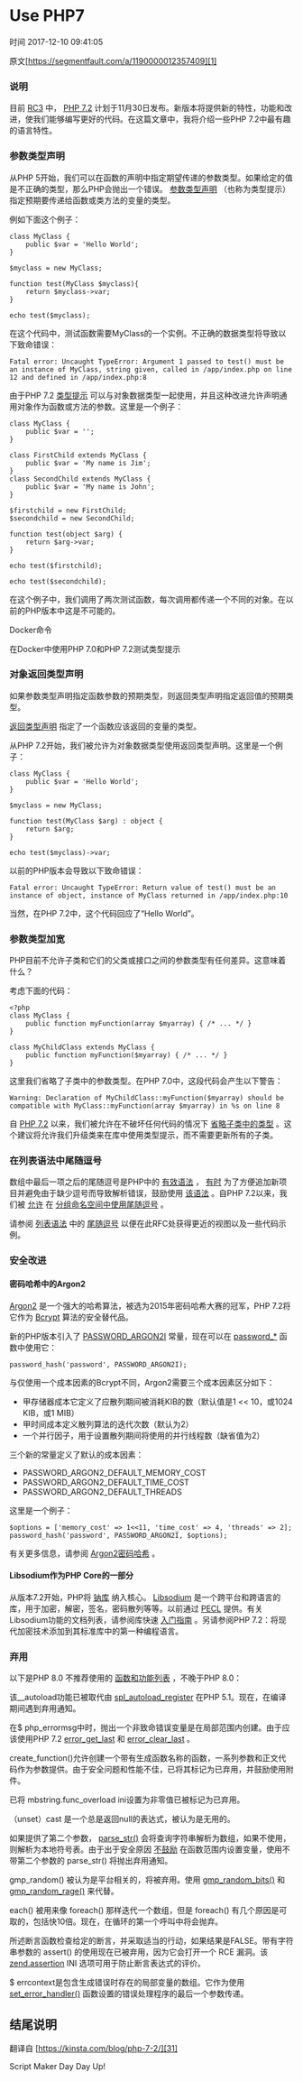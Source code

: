 # Use PHP7

 时间 2017-12-10 09:41:05  

原文[https://segmentfault.com/a/1190000012357409][1]



### 说明

目前 [RC3][3] 中， [PHP 7.2][4] 计划于11月30日发布。新版本将提供新的特性，功能和改进，使我们能够编写更好的代码。在这篇文章中，我将介绍一些PHP 7.2中最有趣的语言特性。 

### 参数类型声明

从PHP 5开始，我们可以在函数的声明中指定期望传递的参数类型。如果给定的值是不正确的类型，那么PHP会抛出一个错误。 [参数类型声明][5] （也称为类型提示）指定预期要传递给函数或类方法的变量的类型。 

例如下面这个例子：

    class MyClass {
        public $var = 'Hello World';
    }
    
    $myclass = new MyClass;
    
    function test(MyClass $myclass){
        return $myclass->var;
    }
    
    echo test($myclass);

在这个代码中，测试函数需要MyClass的一个实例。不正确的数据类型将导致以下致命错误：

    Fatal error: Uncaught TypeError: Argument 1 passed to test() must be an instance of MyClass, string given, called in /app/index.php on line 12 and defined in /app/index.php:8

由于PHP 7.2 [类型提示][6] 可以与对象数据类型一起使用，并且这种改进允许声明通用对象作为函数或方法的参数。这里是一个例子： 

    class MyClass {
        public $var = '';
    }
    
    class FirstChild extends MyClass {
        public $var = 'My name is Jim';
    }
    class SecondChild extends MyClass {
        public $var = 'My name is John';
    }
    
    $firstchild = new FirstChild;
    $secondchild = new SecondChild;
    
    function test(object $arg) {
        return $arg->var;
    }
    
    echo test($firstchild);
    
    echo test($secondchild);

在这个例子中，我们调用了两次测试函数，每次调用都传递一个不同的对象。在以前的PHP版本中这是不可能的。

Docker命令

在Docker中使用PHP 7.0和PHP 7.2测试类型提示

### 对象返回类型声明

如果参数类型声明指定函数参数的预期类型，则返回类型声明指定返回值的预期类型。

[返回类型声明][7] 指定了一个函数应该返回的变量的类型。 

从PHP 7.2开始，我们被允许为对象数据类型使用返回类型声明。这里是一个例子：

    class MyClass {
        public $var = 'Hello World';
    }
    
    $myclass = new MyClass;
    
    function test(MyClass $arg) : object {
        return $arg;
    }
    
    echo test($myclass)->var;

以前的PHP版本会导致以下致命错误：

    Fatal error: Uncaught TypeError: Return value of test() must be an instance of object, instance of MyClass returned in /app/index.php:10

当然，在PHP 7.2中，这个代码回应了“Hello World”。

### 参数类型加宽

PHP目前不允许子类和它们的父类或接口之间的参数类型有任何差异。这意味着什么？

考虑下面的代码：

    <?php
    class MyClass {
        public function myFunction(array $myarray) { /* ... */ }
    }
    
    class MyChildClass extends MyClass {
        public function myFunction($myarray) { /* ... */ }
    }

这里我们省略了子类中的参数类型。在PHP 7.0中，这段代码会产生以下警告：

    Warning: Declaration of MyChildClass::myFunction($myarray) should be compatible with MyClass::myFunction(array $myarray) in %s on line 8

自 [PHP 7.2][8] 以来，我们被允许在不破坏任何代码的情况下 [省略子类中的类型][8] 。这个建议将允许我们升级类来在库中使用类型提示，而不需要更新所有的子类。 

### 在列表语法中尾随逗号

数组中最后一项之后的尾随逗号是PHP中的 [有效语法][9] ， [有时][10] 为了方便追加新项目并避免由于缺少逗号而导致解析错误，鼓励使用 [该语法][10] 。自PHP 7.2以来，我们被 [允许][11] 在 [分组命名空间中使用尾随逗号][12] 。 

请参阅 [列表语法][11] 中的 [尾随逗号][11] 以便在此RFC处获得更近的视图以及一些代码示例。 

### 安全改进

#### 密码哈希中的Argon2

[Argon2][13] 是一个强大的哈希算法，被选为2015年密码哈希大赛的冠军，PHP 7.2将它作为 [Bcrypt][14] 算法的安全替代品。 

新的PHP版本引入了 [PASSWORD_ARGON2I][15] 常量，现在可以在 [password_*][16] 函数中使用它： 

    password_hash('password', PASSWORD_ARGON2I);

与仅使用一个成本因素的Bcrypt不同，Argon2需要三个成本因素区分如下：

* 甲存储器成本它定义了应散列期间被消耗KIB的数（默认值是1 << 10，或1024 KIB，或1 MIB）
* 甲时间成本定义散列算法的迭代次数（默认为2）
* 一个并行因子，用于设置散列期间将使用的并行线程数（缺省值为2）

三个新的常量定义了默认的成本因素：

* PASSWORD_ARGON2_DEFAULT_MEMORY_COST
* PASSWORD_ARGON2_DEFAULT_TIME_COST
* PASSWORD_ARGON2_DEFAULT_THREADS

这里是一个例子：

    $options = ['memory_cost' => 1<<11, 'time_cost' => 4, 'threads' => 2];
    password_hash('password', PASSWORD_ARGON2I, $options);

有关更多信息，请参阅 [Argon2密码哈希][15] 。 

#### Libsodium作为PHP Core的一部分

从版本7.2开始，PHP将 [钠库][17] 纳入核心。 [Libsodium][18] 是一个跨平台和跨语言的库，用于加密，解密，签名，密码散列等等。以前通过 [PECL][19] 提供。有关Libsodium功能的文档列表，请参阅库快速 [入门指南][20] 。另请参阅PHP 7.2：将现代加密技术添加到其标准库中的第一种编程语言。 

### 弃用

以下是PHP 8.0 不推荐使用的 [函数和功能列表][21] ，不晚于PHP 8.0： 

该__autoload功能已被取代由 [spl_autoload_register][22] 在PHP 5.1。现在，在编译期间遇到弃用通知。 

在$ php_errormsg中时，抛出一个非致命错误变量是在局部范围内创建。由于应该使用PHP 7.2 [error_get_last][23] 和 [error_clear_last][24] 。 

create_function()允许创建一个带有生成函数名称的函数，一系列参数和正文代码作为参数提供。由于安全问题和性能不佳，已将其标记为已弃用，并鼓励使用附件。

已将 mbstring.func_overload ini设置为非零值已被标记为已弃用。

（unset）cast 是一个总是返回null的表达式，被认为是无用的。

如果提供了第二个参数， [parse_str()][25] 会将查询字符串解析为数组，如果不使用，则解析为本地符号表。由于出于安全原因 [不鼓励][26] 在函数范围内设置变量，使用不带第二个参数的 parse_str() 将抛出弃用通知。 

gmp_random() 被认为是平台相关的，将被弃用。使用 [gmp_random_bits()][27] 和 [gmp_random_rage()][28] 来代替。 

each() 被用来像 foreach() 那样迭代一个数组，但是 foreach() 有几个原因是可取的，包括快10倍。现在，在循环的第一个呼叫中将会抛弃。

所述断言函数检查给定的断言，并采取适当的行动，如果结果是FALSE。带有字符串参数的 assert() 的使用现在已被弃用，因为它会打开一个 RCE 漏洞。该 [zend.assertion][29] INI 选项可用于防止断言表达式的评价。 

$ errcontext是包含生成错误时存在的局部变量的数组。它作为使用 [set_error_handler()][30] 函数设置的错误处理程序的最后一个参数传递。 

## 结尾说明

翻译自 [https://kinsta.com/blog/php-7-2/][31]

Script Maker Day Day Up!

[0]: /sites/3uEjY
[1]: https://segmentfault.com/a/1190000012357409

[3]: http://php.net/archive/2017.php#id2017-09-28-2
[4]: https://wiki.php.net/todo/php72
[5]: http://php.net/manual/en/functions.arguments.php#functions.arguments.type-declaration
[6]: https://wiki.php.net/rfc/object-typehint
[7]: http://php.net/manual/en/functions.returning-values.php#functions.returning-values.type-declaration
[8]: https://wiki.php.net/rfc/parameter-no-type-variance
[9]: http://php.net/manual/en/function.array.php
[10]: https://framework.zend.com/manual/2.4/en/ref/coding.standard.html#associative-arrays
[11]: https://wiki.php.net/rfc/list-syntax-trailing-commas
[12]: http://php.net/manual/en/language.namespaces.importing.php#language.namespaces.importing.group
[13]: https://en.wikipedia.org/wiki/Argon2
[14]: https://en.wikipedia.org/wiki/Bcrypt
[15]: https://wiki.php.net/rfc/argon2_password_hash
[16]: http://php.net/manual/en/ref.password.php
[17]: https://wiki.php.net/rfc/libsodium
[18]: https://www.gitbook.com/book/jedisct1/libsodium/details
[19]: https://pecl.php.net/package/libsodium
[20]: https://paragonie.com/book/pecl-libsodium/read/01-quick-start.md
[21]: https://wiki.php.net/rfc/deprecations_php_7_2
[22]: http://php.net/spl_autoload_register
[23]: http://php.net/error_get_last
[24]: http://php.net/manual/en/function.error-clear-last.php
[25]: http://php.net/parse_str
[26]: http://php.net/manual/en/security.globals.php
[27]: http://php.net/manual/en/function.gmp-random-bits.php
[28]: http://php.net/manual/en/function.gmp-random-range.php
[29]: http://php.net/manual/en/ini.core.php#ini.zend.assertions
[30]: http://php.net/manual/it/function.set-error-handler.php
[31]: https://kinsta.com/blog/php-7-2/